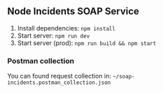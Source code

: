 ## Node Incidents SOAP Service

1. Install dependencies: `npm install`
2. Start server: `npm run dev`
3. Start server (prod): `npm run build && npm start`

### Postman collection

You can found request collection in: `~/soap-incidents.postman_collection.json`
